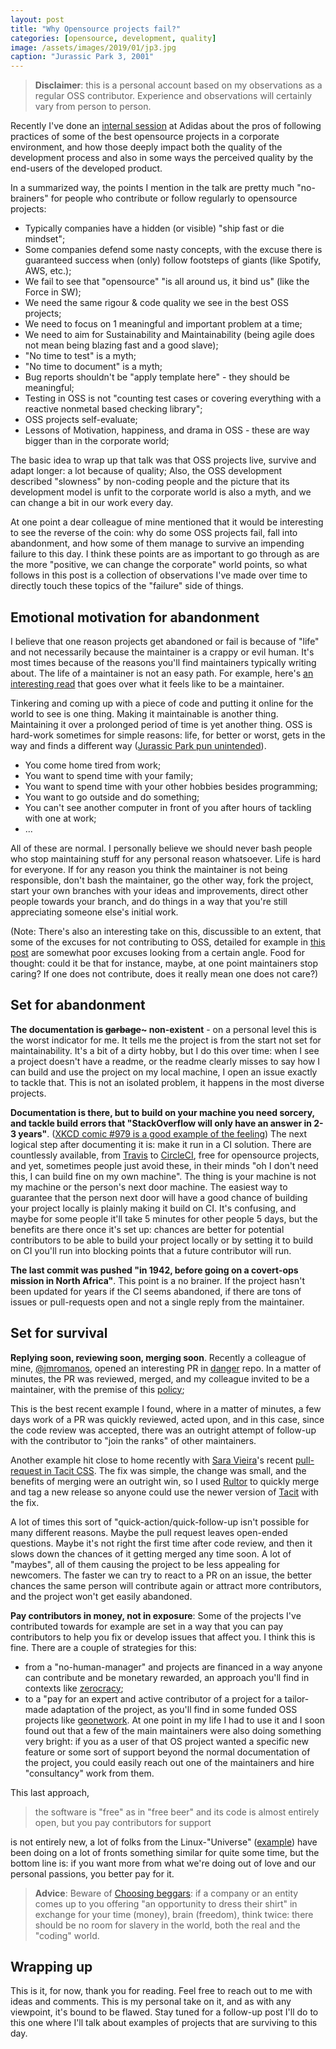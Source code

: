 ```yaml
---
layout: post
title: "Why Opensource projects fail?"
categories: [opensource, development, quality]
image: /assets/images/2019/01/jp3.jpg
caption: "Jurassic Park 3, 2001"
---
```


> **Disclaimer**: this is a personal account based on my observations as a regular OSS contributor. Experience and observations will certainly vary from person to person.

Recently I've done an [internal session](/talks) at Adidas about the pros of following practices of some of the best opensource projects in a corporate environment, and how those deeply impact both the quality of the development process and also in some ways the perceived quality by the end-users of the developed product.

In a summarized way, the points I mention in the talk are pretty much "no-brainers" for people who contribute or follow regularly to opensource projects:

- Typically companies have a hidden (or visible) "ship fast or die mindset";
- Some companies defend some nasty concepts, with the excuse there is guaranteed success when (only) follow footsteps of giants (like Spotify, AWS, etc.);
- We fail to see that "opensource" "is all around us, it bind us" (like the Force in SW);
- We need the same rigour & code quality we see in the best OSS projects;
- We need to focus on 1 meaningful and important problem at a time;
- We need to aim for Sustainability and Maintainability (being agile does not mean being blazing fast and a good slave);
- "No time to test" is a myth;
- "No time to document" is a myth;
- Bug reports shouldn't be "apply template here" - they should be meaningful;
- Testing in OSS is not "counting test cases or covering everything with a reactive nonmetal based checking library";
- OSS projects self-evaluate;
- Lessons of Motivation, happiness, and drama in OSS - these are way bigger than in the corporate world;


The basic idea to wrap up that talk was that OSS projects live, survive and adapt longer: a lot because of quality; Also, the OSS development described "slowness" by non-coding people and the picture that its development model is unfit to the corporate world is also a myth, and we can change a bit in our work every day.

At one point a dear colleague of mine mentioned that it would be interesting to see the reverse of the coin: why do some OSS projects fail, fall into abandonment, and how some of them manage to survive an impending failure to this day. I think these points are as important to go through as are the more "positive, we can change the corporate" world points, so what follows in this post is a collection of observations I've made over time to directly touch these topics of the "failure" side of things.

## Emotional motivation for abandonment

I believe that one reason projects get abandoned or fail is because of "life" and not necessarily because the maintainer is a crappy or evil human. It's most times because of the reasons you'll find maintainers typically writing about. The life of a maintainer is not an easy path. For example, here's [an interesting read](https://nolanlawson.com/2017/03/05/what-it-feels-like-to-be-an-open-source-maintainer/) that goes over what it feels like to be a maintainer.

Tinkering and coming up with a piece of code and putting it online for the world to see is one thing. Making it maintainable is another thing. Maintaining it over a prolonged period of time is yet another thing. OSS is hard-work sometimes for simple reasons: life, for better or worst, gets in the way and finds a different way ([Jurassic Park pun unintended](https://www.rottentomatoes.com/m/jurassic_park/quotes/)).

- You come home tired from work;
- You want to spend time with your family;
- You want to spend time with your other hobbies besides programming;
- You want to go outside and do something;
- You can't see another computer in front of you after hours of tackling with one at work;
- ...

All of these are normal. I personally believe we should never bash people who stop maintaining stuff for any personal reason whatsoever. Life is hard for everyone. If for any reason you think the maintainer is not being responsible, don't bash the maintainer, go the other way, fork the project, start your own branches with your ideas and improvements, direct other people towards your branch, and do things in a way that you're still appreciating someone else's initial work.

(Note: There's also an interesting take on this, discussible to an extent, that some of the excuses for not contributing to OSS, detailed for example in [this post](https://www.yegor256.com/2015/12/22/why-dont-you-contribute-to-open-source.html) are somewhat poor excuses looking from a certain angle. Food for thought: could it be that for instance, maybe, at one point maintainers stop caring? If one does not contribute, does it really mean one does not care?)

## Set for abandonment

**The documentation is ~~garbage~~~ non-existent** - on a personal level this is the worst indicator for me. It tells me the project is from the start not set for maintainability. It's a bit of a dirty hobby, but I do this over time: when I see a project doesn't have a readme, or the readme clearly misses to say how I can build and use the project on my local machine, I open an issue exactly to tackle that. This is not an isolated problem, it happens in the most diverse projects.

**Documentation is there, but to build on your machine you need sorcery, and tackle build errors that "StackOverflow will only have an answer in 2-3 years"**. ([XKCD comic #979 is a good example of the feeling](https://xkcd.com/979/)) The next logical step after documenting it is: make it run in a CI solution. There are countlessly available, from [Travis](https://travis-ci.org/) to [CircleCI](https://circleci.com/), free for opensource projects, and yet, sometimes people just avoid these, in their minds "oh I don't need this, I can build fine on my own machine". The thing is your machine is not my machine or the person's next door machine. The easiest way to guarantee that the person next door will have a good chance of building your project locally is plainly making it build on CI. It's confusing, and maybe for some people it'll take 5 minutes for other people 5 days, but the benefits are there once it's set up: chances are better for potential contributors to be able to build your project locally or by setting it to build on CI you'll run into blocking points that a future contributor will run.

**The last commit was pushed "in 1942, before going on a covert-ops mission in North Africa"**. This point is a no brainer. If the project hasn't been updated for years if the CI seems abandoned, if there are tons of issues or pull-requests open and not a single reply from the maintainer.

## Set for survival

**Replying soon, reviewing soon, merging soon**. Recently a colleague of mine, [@jmromanos](https://github.com/jmromanos), opened an interesting PR in [danger](https://github.com/danger/danger/pull/1047) repo. In a matter of minutes, the PR was reviewed, merged, and my colleague invited to be a maintainer, with the premise of this [policy](https://github.com/danger/danger/pull/1047#issuecomment-445808144);

This is the best recent example I found, where in a matter of minutes, a few days work of a PR was quickly reviewed, acted upon, and in this case, since the code review was accepted, there was an outright attempt of follow-up with the contributor to "join the ranks" of other maintainers.

Another example hit close to home recently with [Sara Vieira](https://twitter.com/NikkitaFTW)'s recent [pull-request in Tacit CSS](https://github.com/yegor256/tacit/pull/173). The fix was simple, the change was small, and the benefits of merging were an outright win, so I used [Rultor](http://rultor.com) to quickly merge and tag a new release so anyone could use the newer version of [Tacit](https://github.com/yegor256/tacit/pull/173#issuecomment-449992742) with the fix.

A lot of times this sort of "quick-action/quick-follow-up isn't possible for many different reasons. Maybe the pull request leaves open-ended questions. Maybe it's not right the first time after code review, and then it slows down the chances of it getting merged any time soon. A lot of "maybes", all of them causing the project to be less appealing for newcomers. The faster we can try to react to a PR on an issue, the better chances the same person will contribute again or attract more contributors, and the project won't get easily abandoned.


**Pay contributors in money, not in exposure**: Some of the projects I've contributed towards for example are set in a way that you can pay contributors to help you fix or develop issues that affect you. I think this is fine. There are a couple of strategies for this:

- from a "no-human-manager" and projects are financed in a way anyone can contribute and be monetary rewarded, an approach you'll find in contexts like [zerocracy](https://zerocracy.com);
- to a "pay for an expert and active contributor of a project for a tailor-made adaptation of the project, as you'll find in some funded OSS projects like [geonetwork](https://www.geonetwork-opensource.org/). At one point in my life I had to use it and I soon found out that a few of the main maintainers were also doing something very bright: if you as a user of that OS project wanted a specific new feature or some sort of support beyond the normal documentation of the project, you could easily reach out one of the maintainers and hire "consultancy" work from them.

This last approach,

> the software is "free" as in "free beer" and its code is almost entirely open, but you pay contributors for support

is not entirely new, a lot of folks from the Linux-"Universe" ([example](https://www.redhat.com/en)) have been doing on a lot of fronts something similar for quite some time, but the bottom line is: if you want more from what we're doing out of love and our personal passions, you better pay for it.

> **Advice**: Beware of [Choosing beggars](https://www.reddit.com/r/choosingbeggars): if a company or an entity comes up to you offering "an opportunity to dress their shirt" in exchange for your time (money), brain (freedom), think twice: there should be no room for slavery in the world, both the real and the "coding" world.

## Wrapping up

This is it, for now, thank you for reading. Feel free to reach out to me with ideas and comments. This is my personal take on it, and as with any viewpoint, it's bound to be flawed. Stay tuned for a follow-up post I'll do to this one where I'll talk about examples of projects that are surviving to this day.
